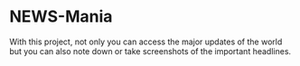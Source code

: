 # NEWS-Mania
With this project, not only you can access the major updates of the world but you can also note down or take screenshots of the important headlines.
